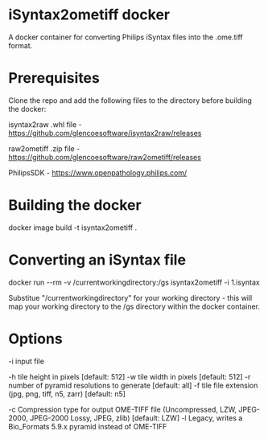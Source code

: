 iSyntax2ometiff docker
======================

A docker container for converting Philips iSyntax files into the .ome.tiff format.

Prerequisites
=============

Clone the repo and add the following files to the directory before building the docker:

isyntax2raw .whl file - https://github.com/glencoesoftware/isyntax2raw/releases

raw2ometiff .zip file - https://github.com/glencoesoftware/raw2ometiff/releases

PhilipsSDK - https://www.openpathology.philips.com/

Building the docker
===================

docker image build -t isyntax2ometiff .

Converting an iSyntax file
==========================

docker run --rm -v /currentworkingdirectory:/gs isyntax2ometiff -i 1.isyntax

Substitue "/currentworkingdirectory" for your working directory - this will map your working directory to the /gs directory within the docker container.

Options
=======

-i input file

-h tile height in pixels [default: 512]
-w tile width in pixels [default: 512]
-r number of pyramid resolutions to generate [default: all]
-f tile file extension (jpg, png, tiff, n5, zarr) [default: n5]

-c Compression type for output OME-TIFF file (Uncompressed, LZW, JPEG-2000, JPEG-2000 Lossy, JPEG, zlib) [default: LZW]
-l Legacy, writes a Bio_Formats 5.9.x pyramid instead of OME-TIFF
